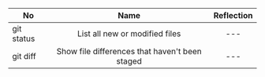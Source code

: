 | No | Name | Reflection |
| --- | :---: | :---: |
| git status | List all new or modified files | --- |
| git diff | Show file differences that haven't been staged | --- |
